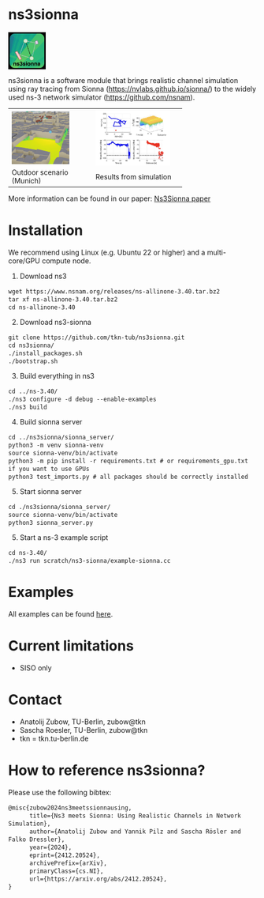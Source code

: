 ns3sionna
============

<img src="./res/ns3sionna_logo_small_sw.jpg" width="15%" alt="Logo" style="text-align: left; vertical-align: middle;">

ns3sionna is a software module that brings realistic channel simulation using ray tracing from 
Sionna (https://nvlabs.github.io/sionna/) to the widely used ns-3 network simulator (https://github.com/nsnam).

<table style="width:70%">
<tr>
<td><img src="./res/munich2.png" width="75%" alt="Outdoor scenario: area around Frauenkirche in Munich" style="text-align: center; vertical-align: middle;"></td>
<td><img src="./res/ex2_munich_paper.jpg" width="90%" alt="Results for outdoor scenario: trajectory of STA, CSI, Prx over time, distance vs. Prx." style="text-align: center; vertical-align: middle;"></td>
</tr>
<tr>
<td>Outdoor scenario (Munich)</td>
<td>Results from simulation</td>
</tr>
</table>


More information can be found in our paper: [Ns3Sionna paper](https://arxiv.org/abs/2412.20524)

Installation
============

We recommend using Linux (e.g. Ubuntu 22 or higher) and a multi-core/GPU compute node.

1. Download ns3

```
wget https://www.nsnam.org/releases/ns-allinone-3.40.tar.bz2
tar xf ns-allinone-3.40.tar.bz2
cd ns-allinone-3.40
```

2. Download ns3-sionna

```
git clone https://github.com/tkn-tub/ns3sionna.git
cd ns3sionna/
./install_packages.sh
./bootstrap.sh
```

3. Build everything in ns3
```
cd ../ns-3.40/
./ns3 configure -d debug --enable-examples
./ns3 build
```

4. Build sionna server
```
cd ../ns3sionna/sionna_server/
python3 -m venv sionna-venv
source sionna-venv/bin/activate
python3 -m pip install -r requirements.txt # or requirements_gpu.txt if you want to use GPUs
python3 test_imports.py # all packages should be correctly installed
```

5. Start sionna server
```
cd ./ns3sionna/sionna_server/
source sionna-venv/bin/activate
python3 sionna_server.py
```

5. Start a ns-3 example script
```
cd ns-3.40/
./ns3 run scratch/ns3-sionna/example-sionna.cc
```

Examples
========

All examples can be found [here](./ns3-sionna/).

Current limitations
========
* SISO only

Contact
============
* Anatolij Zubow, TU-Berlin, zubow@tkn
* Sascha Roesler, TU-Berlin, zubow@tkn
* tkn = tkn.tu-berlin.de

How to reference ns3sionna?
============

Please use the following bibtex:

```
@misc{zubow2024ns3meetssionnausing,
      title={Ns3 meets Sionna: Using Realistic Channels in Network Simulation}, 
      author={Anatolij Zubow and Yannik Pilz and Sascha Rösler and Falko Dressler},
      year={2024},
      eprint={2412.20524},
      archivePrefix={arXiv},
      primaryClass={cs.NI},
      url={https://arxiv.org/abs/2412.20524}, 
}
```
